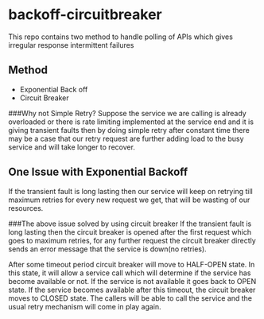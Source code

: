 # backoff-circuitbreaker

This repo contains two method to handle polling of APIs
which gives irregular response intermittent failures

## Method
* Exponential Back off 
* Circuit Breaker

###Why not Simple Retry?
Suppose the service we are calling is already overloaded or there is rate limiting implemented 
at the service end and it is giving transient faults then by doing simple retry after constant time 
there may be a case that our retry request are further adding load to the busy service and will take longer to recover.

## One Issue with Exponential Backoff
If the transient fault is long lasting then our service will keep on retrying till maximum retries for every new request we get, that will be wasting of our resources.

###The above issue solved by using circuit breaker
If the transient fault is long lasting then the circuit breaker is opened after the first request which goes to maximum retries, for any further request the circuit breaker directly sends an error message that the service is down(no retries).

After some timeout period circuit breaker will move to HALF-OPEN state.
In this state, it will allow a service call which will determine if the service has become available or not. If the service is not available it goes back to OPEN state. If the service becomes available after this timeout, the circuit breaker moves to CLOSED state. The callers will be able to call the service and the usual retry mechanism will come in play again.